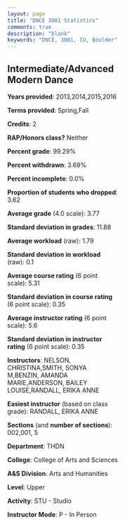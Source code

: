 ```yaml
---
layout: page
title: "DNCE 3001 Statistics"
comments: true
description: "blank"
keywords: "DNCE, 3001, CU, Boulder"
--- 
```

<head>
<script src="https://ajax.googleapis.com/ajax/libs/jquery/2.1.3/jquery.min.js"></script>
<script src="https://dl.dropboxusercontent.com/s/pc42nxpaw1ea4o9/highcharts.js?dl=0"></script>
<!-- <script src="../assets/js/highcharts.js"></script> -->
<style type="text/css">@font-face {
	font-family: "Bebas Neue";
	src: url(https://www.filehosting.org/file/details/544349/BebasNeue%20Regular.otf) format("opentype");
	}
	h1.Bebas { 
		font-family: "Bebas Neue", Verdana, Tahoma;
	}
</style>
</head>
<body>
	<div id="container" style="float: right; width: 45%; height: 88%; margin-left: 2.5%; margin-right: 2.5%;"></div>
	<script language="JavaScript">
		$(document).ready(function() {
		var chart = {type: 'column'};
		var title = {text: 'Grade Distribution'};
		var xAxis = {categories: ['A','B','C','D','F'],crosshair: true};
		var yAxis = {min: 0,title: {text: 'Percentage'}};
		var tooltip = {headerFormat: '<center><b><span style="font-size:20px">{point.key}</span></b></center>',
		               pointFormat: '<td style="padding:0"><b>{point.y:.1f}%</b></td>',
		               footerFormat: '</table>',shared: true,useHTML: true};
		var plotOptions = {column: {pointPadding: 0.0,borderWidth: 0}};  
		var credits = {enabled: false};var series= [{name: 'Percent',data: [86.36,9.85,3.03,0.0,0.76,]}];
		var json = {};
		json.chart = chart;
		json.title = title;
		json.tooltip = tooltip;
		json.xAxis = xAxis;
		json.yAxis = yAxis;  
		json.series = series;
		json.plotOptions = plotOptions;  
		json.credits = credits;
		$('#container').highcharts(json);
	});
	</script>
</body>
			   
## Intermediate/Advanced Modern Dance

**Years provided**: 2013,2014,2015,2016

**Terms provided**: Spring,Fall

**Credits**: 2

**RAP/Honors class?** Neither

**Percent grade**: 99.29%

**Percent withdrawn**: 3.69%

**Percent incomplete**: 0.0%

**Proportion of students who dropped**: 3.62

**Average grade** (4.0 scale): 3.77

**Standard deviation in grades**: 11.88

**Average workload** (raw): 1.79

**Standard deviation in workload** (raw): 0.1

**Average course rating** (6 point scale): 5.31

**Standard deviation in course rating** (6 point scale): 0.35

**Average instructor rating** (6 point scale): 5.6

**Standard deviation in instructor rating** (6 point scale): 0.35

**Instructors**: NELSON, CHRISTINA,SMITH, SONYA M,BENZIN, AMANDA MARIE,ANDERSON, BAILEY LOUISE,RANDALL, ERIKA ANNE

**Easiest instructor** (based on class grade): RANDALL, ERIKA ANNE

**Sections** (and **number of sections**): 002,001, 5

**Department**: THDN

**College**: College of Arts and Sciences

**A&S Division**: Arts and Humanities

**Level**: Upper

**Activity**: STU - Studio

**Instructor Mode**: P  - In Person